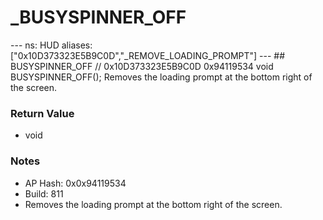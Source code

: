 # _BUSYSPINNER_OFF

--- ns: HUD aliases: ["0x10D373323E5B9C0D","_REMOVE_LOADING_PROMPT"] --- ## BUSYSPINNER_OFF  // 0x10D373323E5B9C0D 0x94119534 void BUSYSPINNER_OFF();  Removes the loading prompt at the bottom right of the screen.

### Return Value
* void

### Notes
* AP Hash: 0x0x94119534
* Build: 811
* Removes the loading prompt at the bottom right of the screen.

